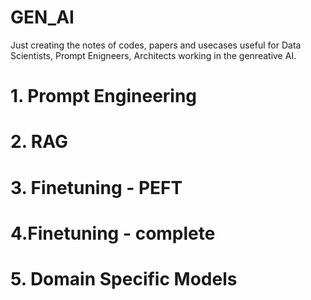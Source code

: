 # GEN_AI
Just creating the notes of codes, papers and usecases useful for Data Scientists, Prompt Enigneers, Architects working in the genreative AI.

# 1. Prompt Engineering

# 2. RAG 

# 3. Finetuning - PEFT

# 4.Finetuning - complete

# 5. Domain Specific Models
